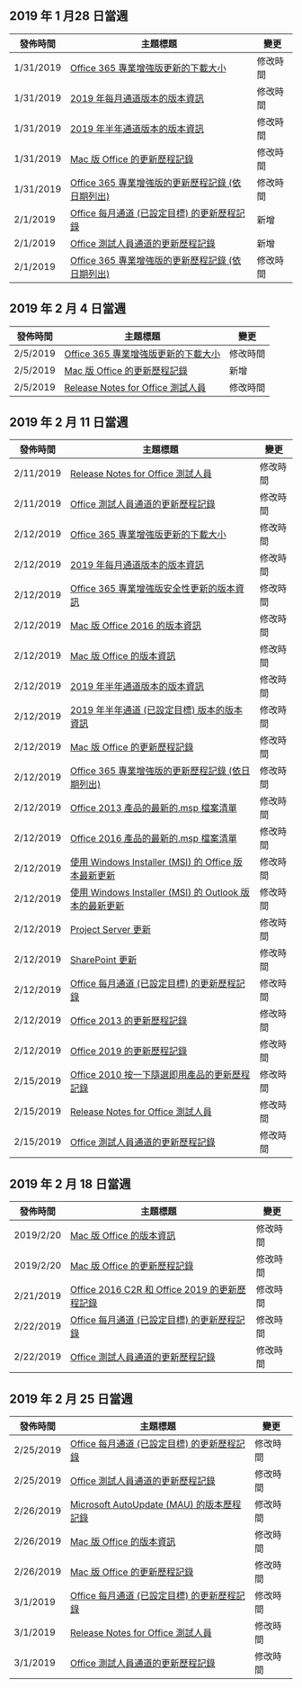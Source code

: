 <!-- This file is generated automatically each week. Changes made to this file will be overwritten.-->




## <a name="week-of-january-28-2019"></a>2019 年 1 月28 日當週


| 發佈時間 |主題標題 | 變更 |
|------|------------|--------|
| 1/31/2019 | [Office 365 專業增強版更新的下載大小](/OfficeUpdates/download-sizes-office365-proplus-updates) | 修改時間 |
| 1/31/2019 | [2019 年每月通道版本的版本資訊](/OfficeUpdates/monthly-channel-2019) | 修改時間 |
| 1/31/2019 | [2019 年半年通道版本的版本資訊](/OfficeUpdates/semi-annual-channel-2019) | 修改時間 |
| 1/31/2019 | [Mac 版 Office 的更新歷程記錄](/OfficeUpdates/update-history-office-for-mac) | 修改時間 |
| 1/31/2019 | [Office 365 專業增強版的更新歷程記錄 (依日期列出)](/OfficeUpdates/update-history-office365-proplus-by-date) | 修改時間 |
| 2/1/2019 | [Office 每月通道 (已設定目標) 的更新歷程記錄](/OfficeUpdates/update-history-monthly-channel-targeted) | 新增 |
| 2/1/2019 | [Office 測試人員通道的更新歷程記錄](/OfficeUpdates/update-history-office-insider) | 新增 |
| 2/1/2019 | [Office 365 專業增強版的更新歷程記錄 (依日期列出)](/OfficeUpdates/update-history-office365-proplus-by-date) | 修改時間 |


## <a name="week-of-february-04-2019"></a>2019 年 2 月 4 日當週


| 發佈時間 |主題標題 | 變更 |
|------|------------|--------|
| 2/5/2019 | [Office 365 專業增強版更新的下載大小](/OfficeUpdates/download-sizes-office365-proplus-updates) | 修改時間 |
| 2/5/2019 | [Mac 版 Office 的更新歷程記錄](/OfficeUpdates/release-notes-office-insider) | 新增 |
| 2/5/2019 | [Release Notes for Office 測試人員](/OfficeUpdates/release-notes-office-insider) | 修改時間 |


## <a name="week-of-february-11-2019"></a>2019 年 2 月 11 日當週


| 發佈時間 |主題標題 | 變更 |
|------|------------|--------|
| 2/11/2019 | [Release Notes for Office 測試人員](/OfficeUpdates/release-notes-office-insider) | 修改時間 |
| 2/11/2019 | [Office 測試人員通道的更新歷程記錄](/OfficeUpdates/update-history-office-insider) | 修改時間 |
| 2/12/2019 | [Office 365 專業增強版更新的下載大小](/OfficeUpdates/download-sizes-office365-proplus-updates) | 修改時間 |
| 2/12/2019 | [2019 年每月通道版本的版本資訊](/OfficeUpdates/monthly-channel-2019) | 修改時間 |
| 2/12/2019 | [Office 365 專業增強版安全性更新的版本資訊](/OfficeUpdates/office365-proplus-security-updates) | 修改時間 |
| 2/12/2019 | [Mac 版 Office 2016 的版本資訊](/OfficeUpdates/release-notes-office-2016-mac) | 修改時間 |
| 2/12/2019 | [Mac 版 Office 的版本資訊](/OfficeUpdates/release-notes-office-for-mac) | 修改時間 |
| 2/12/2019 | [2019 年半年通道版本的版本資訊](/OfficeUpdates/semi-annual-channel-2019) | 修改時間 |
| 2/12/2019 | [2019 年半年通道 (已設定目標) 版本的版本資訊](/OfficeUpdates/semi-annual-channel-targeted-2019) | 修改時間 |
| 2/12/2019 | [Mac 版 Office 的更新歷程記錄](/OfficeUpdates/update-history-office-for-mac) | 修改時間 |
| 2/12/2019 | [Office 365 專業增強版的更新歷程記錄 (依日期列出)](/OfficeUpdates/update-history-office365-proplus-by-date) | 修改時間 |
| 2/12/2019 | [Office 2013 產品的最新的.msp 檔案清單](/OfficeUpdates/msp-files-office-2013) | 修改時間 |
| 2/12/2019 | [Office 2016 產品的最新的.msp 檔案清單](/OfficeUpdates/msp-files-office-2016) | 修改時間 |
| 2/12/2019 | [使用 Windows Installer (MSI) 的 Office 版本最新更新](/OfficeUpdates/office-updates-msi) | 修改時間 |
| 2/12/2019 | [使用 Windows Installer (MSI) 的 Outlook 版本的最新更新](/OfficeUpdates/outlook-updates-msi) | 修改時間 |
| 2/12/2019 | [Project Server 更新](/OfficeUpdates/project-server-updates) | 修改時間 |
| 2/12/2019 | [SharePoint 更新](/OfficeUpdates/sharepoint-updates) | 修改時間 |
| 2/12/2019 | [Office 每月通道 (已設定目標) 的更新歷程記錄](/OfficeUpdates/update-history-monthly-channel-targeted) | 修改時間 |
| 2/12/2019 | [Office 2013 的更新歷程記錄](/OfficeUpdates/update-history-office-2013) | 修改時間 |
| 2/12/2019 | [Office 2019 的更新歷程記錄](/OfficeUpdates/update-history-office-2019) | 修改時間 |
| 2/15/2019 | [Office 2010 按一下隨選即用產品的更新歷程記錄](/OfficeUpdates/update-history-office-2010-click-to-run) | 修改時間 |
| 2/15/2019 | [Release Notes for Office 測試人員](/OfficeUpdates/release-notes-office-insider) | 修改時間 |
| 2/15/2019 | [Office 測試人員通道的更新歷程記錄](/OfficeUpdates/update-history-office-insider) | 修改時間 |


## <a name="week-of-february-18-2019"></a>2019 年 2 月 18 日當週


| 發佈時間 |主題標題 | 變更 |
|------|------------|--------|
| 2019/2/20 | [Mac 版 Office 的版本資訊](/OfficeUpdates/release-notes-office-for-mac) | 修改時間 |
| 2019/2/20 | [Mac 版 Office 的更新歷程記錄](/OfficeUpdates/update-history-office-for-mac) | 修改時間 |
| 2/21/2019 | [Office 2016 C2R 和 Office 2019 的更新歷程記錄](/OfficeUpdates/update-history-office-2019) | 修改時間 |
| 2/22/2019 | [Office 每月通道 (已設定目標) 的更新歷程記錄](/OfficeUpdates/update-history-monthly-channel-targeted) | 修改時間 |
| 2/22/2019 | [Office 測試人員通道的更新歷程記錄](/OfficeUpdates/update-history-office-insider) | 修改時間 |


## <a name="week-of-february-25-2019"></a>2019 年 2 月 25 日當週


| 發佈時間 |主題標題 | 變更 |
|------|------------|--------|
| 2/25/2019 | [Office 每月通道 (已設定目標) 的更新歷程記錄](/OfficeUpdates/update-history-monthly-channel-targeted) | 修改時間 |
| 2/25/2019 | [Office 測試人員通道的更新歷程記錄](/OfficeUpdates/update-history-office-insider) | 修改時間 |
| 2/26/2019 | [Microsoft AutoUpdate (MAU) 的版本歷程記錄](/OfficeUpdates/release-history-microsoft-autoupdate) | 修改時間 |
| 2/26/2019 | [Mac 版 Office 的版本資訊](/OfficeUpdates/release-notes-office-for-mac) | 修改時間 |
| 2/26/2019 | [Mac 版 Office 的更新歷程記錄](/OfficeUpdates/update-history-office-for-mac) | 修改時間 |
| 3/1/2019 | [Office 每月通道 (已設定目標) 的更新歷程記錄](/OfficeUpdates/update-history-monthly-channel-targeted) | 修改時間 |
| 3/1/2019 | [Release Notes for Office 測試人員](/OfficeUpdates/release-notes-office-insider) | 修改時間 |
| 3/1/2019 | [Office 測試人員通道的更新歷程記錄](/OfficeUpdates/update-history-office-insider) | 修改時間 |
